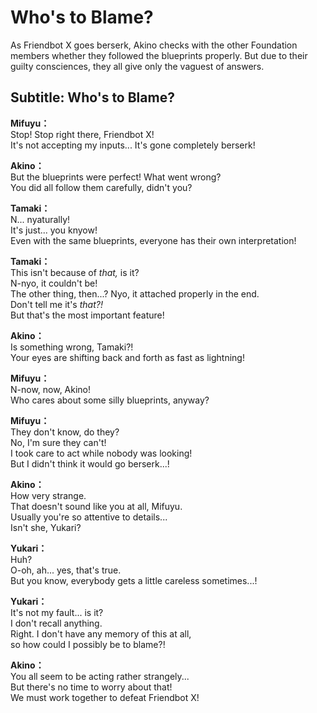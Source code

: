 # Who's to Blame?
As Friendbot X goes berserk, Akino checks with the other Foundation members whether they followed the blueprints properly. But due to their guilty consciences, they all give only the vaguest of answers.
  
## Subtitle: Who's to Blame?
  
**Mifuyu：**  
Stop! Stop right there, Friendbot X!  
It's not accepting my inputs... It's gone completely berserk!  
  
**Akino：**  
But the blueprints were perfect! What went wrong?  
You did all follow them carefully, didn't you?  
  
**Tamaki：**  
N... nyaturally!  
 It's just... you knyow!  
Even with the same blueprints, everyone has their own interpretation!  
  
**Tamaki：**  
This isn't because of *that,* is it?  
 N-nyo, it couldn't be!  
The other thing, then...? Nyo, it attached properly in the end.  
Don't tell me it's *that?!*  
 But that's the most important feature!  
  
**Akino：**  
Is something wrong, Tamaki?!  
Your eyes are shifting back and forth as fast as lightning!  
  
**Mifuyu：**  
N-now, now, Akino!  
Who cares about some silly blueprints, anyway?  
  
**Mifuyu：**  
They don't know, do they?  
 No, I'm sure they can't!  
I took care to act while nobody was looking!  
But I didn't think it would go berserk...!  
  
**Akino：**  
How very strange.  
That doesn't sound like you at all, Mifuyu.  
Usually you're so attentive to details...  
 Isn't she, Yukari?  
  
**Yukari：**  
Huh?  
 O-oh, ah... yes, that's true.  
But you know, everybody gets a little careless sometimes...!  
  
**Yukari：**  
It's not my fault... is it?  
 I don't recall anything.  
Right. I don't have any memory of this at all,  
so how could I possibly be to blame?!  
  
**Akino：**  
You all seem to be acting rather strangely...  
But there's no time to worry about that!  
We must work together to defeat Friendbot X!  
